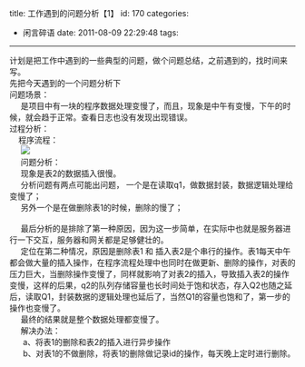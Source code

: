 title: 工作遇到的问题分析【1】
id: 170
categories:
  - 闲言碎语
date: 2011-08-09 22:29:48
tags:
---

计划是把工作中遇到的一些典型的问题，做个问题总结，之前遇到的，找时间来写。
</br>先把今天遇到的一个问题分析下
</br>问题场景：
</br>&nbsp;&nbsp; &nbsp; 是项目中有一块的程序数据处理变慢了，而且，现象是中午有变慢，下午的时候，就会趋于正常。查看日志也没有发现出现错误。
</br>过程分析：
</br>&nbsp;&nbsp; &nbsp;程序流程：
</br>&nbsp;&nbsp; &nbsp;&nbsp;![](http://m3.img.libdd.com/farm4/2012/0821/18/34A8506BD498DFCE8B917995AEA33457AC3A6E189977_500_34.jpg)</img>
</br>&nbsp;&nbsp; &nbsp; 问题分析：
</br>&nbsp;&nbsp; &nbsp; 现象是表2的数据插入很慢。
</br>&nbsp;&nbsp; &nbsp; 分析问题有两点可能出问题， 一个是在读取q1，做数据封装，数据逻辑处理给变慢了；
</br>&nbsp;&nbsp; &nbsp; 另外一个是在做删除表1的时候，删除的慢了；
</br>&nbsp;&nbsp; &nbsp;&nbsp;
</br>&nbsp;&nbsp; &nbsp; 最后分析的是排除了第一种原因，因为这一步简单，在实际中也就是服务器进行一下交互，服务器和网关都是足够健壮的。
</br>&nbsp;&nbsp; &nbsp; 定位在第二种情况，原因是删除表1 和 插入表2是个串行的操作。表1每天中午都会做大量的插入操作，在程序流程处理中也同时在做更新、删除的操作，对表的压力巨大，当删除操作变慢了，同样就影响了对表2的插入，导致插入表2的操作变慢，这样的后果，q2的队列存储容量也长时间处于饱和状态，存入Q2也随之延后，读取Q1，封装数据的逻辑处理也延后了，当然Q1的容量也饱和了，第一步的操作也变慢了。
</br>&nbsp;&nbsp; &nbsp; 最终的结果就是整个数据处理都变慢了。
</br>&nbsp;&nbsp; &nbsp; 解决办法：
</br>&nbsp;&nbsp; &nbsp; &nbsp;a、将表1的删除和表2的插入进行异步操作
</br>&nbsp;&nbsp; &nbsp; &nbsp;b、对表1的不做删除，将表1的删除做记录id的操作，每天晚上定时进行删除。
</br>